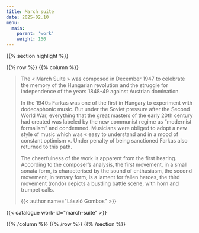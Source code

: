 ```yaml
---
title: March suite
date: 2025-02.10
menu:
  main:
    parent: 'work'
    weight: 160
---
```


{{% section highlight %}}

{{% row %}}
{{% column %}}

> The « March Suite » was composed in December 1947 to celebrate the memory of the Hungarian revolution and the struggle for 
> independence of the years 1848-49 against Austrian domination.  
>
> In the 1940s Farkas was one of the first in Hungary to experiment with dodecaphonic music. But under the Soviet pressure after 
> the Second World War, everything that the great masters of the early 20th century had created was labeled by the new communist 
> regime as “modernist formalism” and condemned. Musicians were obliged to adopt a new style of music which was « easy to 
> understand and in a mood of constant optimism ». Under penalty of being sanctioned Farkas also returned to this path. 
>
> The cheerfulness of the work is apparent from the first hearing. According to the composer’s analysis, the first movement, in 
> a small sonata form, is characterised by the sound of enthusiasm, the second movement, in ternary form, is a lament for fallen 
> heroes, the third movement (rondo) depicts a bustling battle scene, with horn and trumpet calls.
> 
> {{< author name="László Gombos" >}}

{{< catalogue work-id="march-suite" >}}

{{% /column %}}
{{% /row %}}
{{% /section %}}
